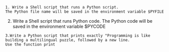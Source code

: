     1. Write a Shell script that runs a Python script.
    The Python file name will be saved in the environment variable $PYFILE
    
   2. Write a Shell script that runs Python code.
    The Python code will be saved in the environment variable $PYCODE
    
    3.Write a Python script that prints exactly "Programming is like building a multilingual puzzle, followed by a new line.
    Use the function print
